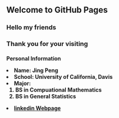 ## Welcome to GitHub Pages

<h3><p class = "red"> Hello my friends </p></h3>
<h3><p class = "red"> Thank you for your visiting </p></h3>
<h4><p> Personal Information</p>
<li> Name: Jing Peng</li>
<li> School: University of California, Davis</li>
<li> Major:
<ol>
<li> BS in Compuational Mathematics </li>
<li> BS in General Statistics </li>
</ol>
<li> <a href="https://www.linkedin.com/in/jing-peng-082a89121"> linkedin Webpage</a></li> 

